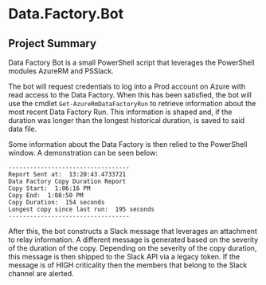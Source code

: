 # Data.Factory.Bot

## Project Summary
Data Factory Bot is a small PowerShell script that leverages the PowerShell modules AzureRM and PSSlack.

The bot will request credentials to log into a Prod account on Azure with read access to the Data Factory. When this has been satisfied, the bot will use the cmdlet `Get-AzureRmDataFactoryRun` to retrieve information about the most recent Data Factory Run. This information is shaped and, if the duration was longer than the longest historical duration, is saved to said data file.

Some information about the Data Factory is then relied to the PowerShell window. A demonstration can be seen below:

```
----------------------------------
Report Sent at:  13:20:43.4733721
Data Factory Copy Duration Report
Copy Start:  1:06:16 PM
Copy End:  1:08:50 PM
Copy Duration:  154 seconds
Longest copy since last run:  195 seconds
----------------------------------
```

After this, the bot constructs a Slack message that leverages an attachment to relay information. A different message is generated based on the severity of the duration of the copy. Depending on the severity of the copy duration, this message is then shipped to the Slack API via a legacy token. If the message is of HIGH criticality then the members that belong to the Slack channel are alerted. 
